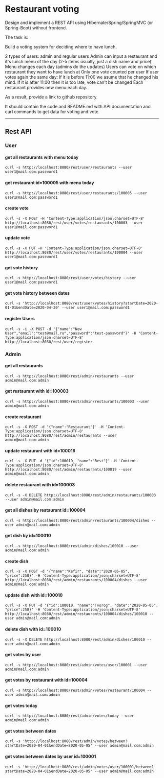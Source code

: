 # Restaurant voting

Design and implement a REST API using Hibernate/Spring/SpringMVC (or Spring-Boot) without frontend.

The task is:

Build a voting system for deciding where to have lunch.

2 types of users: admin and regular users Admin can input a restaurant and it's lunch menu of the day (2-5 items usually, just a dish name and price) Menu changes each day (admins do the updates) Users can vote on which restaurant they want to have lunch at Only one vote counted per user If user votes again the same day: If it is before 11:00 we asume that he changed his mind. If it is after 11:00 then it is too late, vote can't be changed Each restaurant provides new menu each day.

As a result, provide a link to github repository.

It should contain the code and README.md with API documentation and curl commands to get data for voting and vote.

---

## Rest API
### User
#### get all restaurants with menu today
`curl -s http://localhost:8080/rest/user/restaurants --user user1@mail.com:password1`
#### get restaurant id=100005 with menu today
`curl -s http://localhost:8080/rest/user/restaurants/100005 --user user1@mail.com:password1`
#### create vote
`curl -s -X POST -H 'Content-Type:application/json;charset=UTF-8' http://localhost:8080/rest/user/votes/restaurants/100003 --user user1@mail.com:password1`
#### update vote
`curl -s -X PUT -H 'Content-Type:application/json;charset=UTF-8' http://localhost:8080/rest/user/votes/restaurants/100004 --user user1@mail.com:password1`
#### get vote history
`curl -s http://localhost:8080/rest/user/votes/history --user user1@mail.com:password1`
#### get vote history between dates
`curl -s 'http://localhost:8080/rest/user/votes/history?startDate=2020-01-01&endDate=2020-04-30' --user user1@mail.com:password1`
#### register Users
`curl -s -i -X POST -d '{"name":"New User","email":"test@mail.ru","password":"test-password"}' -H 'Content-Type:application/json;charset=UTF-8' http://localhost:8080/rest/user/register`

### Admin 
#### get all restaurants
`curl -s http://localhost:8080/rest/admin/restaurants --user admin@mail.com:admin`
#### get restaurant with id=100003
`curl -s http://localhost:8080/rest/admin/restaurants/100003 --user admin@mail.com:admin`
#### create restaurant
`curl -s -X POST -d '{"name":"Restaurant"}' -H 'Content-Type:application/json;charset=UTF-8' http://localhost:8080/rest/admin/restaurants --user admin@mail.com:admin`
#### update restaurant with id=100019
`curl -s -X PUT -d '{"id":100019, "name":"Rest"}' -H 'Content-Type:application/json;charset=UTF-8' http://localhost:8080/rest/admin/restaurants/100019 --user admin@mail.com:admin`
#### delete restaurant with id=100003
`curl -s -X DELETE http://localhost:8080/rest/admin/restaurants/100003 --user admin@mail.com:admin`
#### get all dishes by restaurant id=100004
`curl -s http://localhost:8080/rest/admin/restaurants/100004/dishes --user admin@mail.com:admin`
#### get dish by id=100010
`curl -s http://localhost:8080/rest/admin/dishes/100010 --user admin@mail.com:admin`
#### create dish
`curl -s -X POST -d '{"name":"Kefir", "date":"2020-05-05", "price":250}' -H 'Content-Type:application/json;charset=UTF-8' http://localhost:8080/rest/admin/restaurants/100004/dishes --user admin@mail.com:admin`
#### update dish with id=100010
`curl -s -X PUT -d '{"id":100010, "name":"Tvorog", "date":"2020-05-05", "price":250}' -H 'Content-Type:application/json;charset=UTF-8' http://localhost:8080/rest/admin/restaurants/100004/dishes/100010 --user admin@mail.com:admin`
#### delete dish with id=100010
`curl -s -X DELETE http://localhost:8080/rest/admin/dishes/100010 --user admin@mail.com:admin`
#### get votes by user
`curl -s http://localhost:8080/rest/admin/votes/user/100001 --user admin@mail.com:admin`
#### get votes by restaurant with id=100004
`curl -s http://localhost:8080/rest/admin/votes/restaurant/100004 --user admin@mail.com:admin`
#### get votes today
`curl -s http://localhost:8080/rest/admin/votes/today --user admin@mail.com:admin`
#### get votes between dates
`curl -s 'http://localhost:8080/rest/admin/votes/between?startDate=2020-04-01&endDate=2020-05-05' --user admin@mail.com:admin`
#### get votes between dates by user id=100001
`curl -s 'http://localhost:8080/rest/admin/votes/user/100001/between?startDate=2020-04-01&endDate=2020-05-05' --user admin@mail.com:admin`






